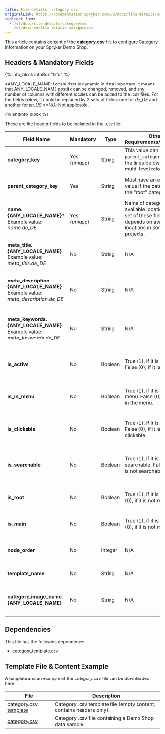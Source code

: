 ```yaml
---
title: File details- category.csv
originalLink: https://documentation.spryker.com/v6/docs/file-details-categorycsv
redirect_from:
  - /v6/docs/file-details-categorycsv
  - /v6/docs/en/file-details-categorycsv
---
```


This article contains content of the **category.csv** file to configure [Category](https://documentation.spryker.com/docs/category-management-201903) information on your Spryker Demo Shop.

## Headers & Mandatory Fields 

{% info_block infoBox "Info" %}

*ANY_LOCALE_NAME: Locale data is dynamic in data importers. It means that ANY_LOCALE_NAME postifx can be changed, removed, and any number of columns with different locales can be added to the .csv files. For the fields below, it could be replaced by 2 sets of fields: one for *de_DE* and another for *en_US* 
**N/A: Not applicable.

{% endinfo_block %}

These are the header fields to be included in the .csv file:

| Field Name | Mandatory | Type | Other Requirements/Comments | Description |
| --- | --- | --- | --- | --- |
| **category_key** | Yes (*unique*) | String |This value can set as `parent_category_key` for the lines below, allowing multi-level relations | Category key identifier. |
| **parent_category_key** | Yes | String | Must have an existing value if the category is not the "root" category.| Parent category key identifier. |
| **name.{ANY_LOCALE_NAME}***<br>Example value: *name.de_DE* | Yes (*unique*) | String | Name of categories in available locations. The set of these fields depends on available locations in some projects. | Category name in the specified location (DE for our exmaple). |
| **meta_title.{ANY_LOCALE_NAME}**<br>Example value: *meta_title.de_DE*  | No | String | N/A | Title in the specified location (DE for our example). |
| **meta_description.{ANY_LOCALE_NAME}**<br>Example value: *meta_description.de_DE* | No | String | N/A | Description in the specified location (DE for our example). |
| **meta_keywords.{ANY_LOCALE_NAME}**<br>Example value: *meta_keywords.de_DE* | No | String | N/A | Keywords in the specified location (DE for our example). |
| **is_active** | No | Boolean | True (1), if it is active. False (0), if it is not active.| Indicates if the category is active or not. |
| **is_in_menu** | No | Boolean |True (1), if it is in the menu. False (0), if it is not in the menu. | Indicates if the category is in the menu or not. |
| **is_clickable** | No | Boolean |True (1), if it is clickable. False (0), if it is not clickable. | Indicates if the category is clickable or not. |
| **is_searchable** | No | Boolean | True (1), if it is searchable. False (0), if it is not searchable.| Indicates if it is a searchable category in the menu or not. |
| **is_root** | No | Boolean |True (1), if it is root. False (0), if it is not root. | Indicates if it is a root category or not. |
| **is_main** | No | Boolean | True (1), if it is main. False (0), if it is not main.|Indicates if it is a main category or not.  |
| **node_order** | No | Integer | N/A| Order of the category node. |
| **template_name** | No | String |N/A | Template name of the category. |
| **category_image_name.{ANY_LOCALE_NAME}** | No | String |N/A | Name of the image for the category in the locale. |


## Dependencies

This file has the following dependency:
*    [category_template.csv](https://documentation.spryker.com/docs/file-details-category-templatecsv)

## Template File & Content Example
A template and an example of the *category.csv*  file can be downloaded here:

| File | Description |
| --- | --- |
| [category.csv template](https://spryker.s3.eu-central-1.amazonaws.com/docs/Developer+Guide/Back-End/Data+Manipulation/Data+Ingestion/Data+Import/Data+Import+Categories/Catalog+Setup/Categories/category_template.csv) | Category .csv template file (empty content, contains headers only). |
| [category.csv](https://spryker.s3.eu-central-1.amazonaws.com/docs/Developer+Guide/Back-End/Data+Manipulation/Data+Ingestion/Data+Import/Data+Import+Categories/Catalog+Setup/Categories/category.csv) | Category .csv file containing a Demo Shop data sample. |

